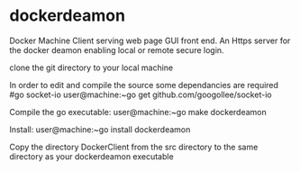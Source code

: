 # dockerdeamon
Docker Machine Client serving web page GUI front end.
An Https server for the docker deamon enabling local or remote secure login.

clone the git directory to your local machine

In order to edit and compile the source some dependancies are required
#go socket-io
user@machine:~go get github.com/googollee/socket-io

Compile the go executable:
user@machine:~go make dockerdeamon

Install:
user@machine:~go install dockerdeamon

Copy the directory DockerClient from the src directory to the same directory as your dockerdeamon executable

